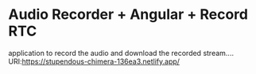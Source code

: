 # Audio Recorder + Angular + Record RTC

application to record the audio and download the recorded stream....
URI:https://stupendous-chimera-136ea3.netlify.app/

